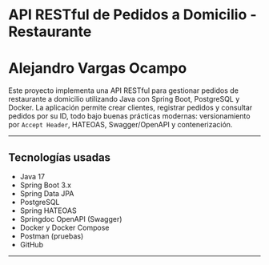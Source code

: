 #  API RESTful de Pedidos a Domicilio - Restaurante
# Alejandro Vargas Ocampo


Este proyecto implementa una API RESTful para gestionar pedidos de restaurante a domicilio utilizando Java con Spring Boot, PostgreSQL y Docker. La aplicación permite crear clientes, registrar pedidos y consultar pedidos por su ID, todo bajo buenas prácticas modernas: versionamiento por `Accept Header`, HATEOAS, Swagger/OpenAPI y contenerización.

---

##  Tecnologías usadas

- Java 17
- Spring Boot 3.x
- Spring Data JPA
- PostgreSQL
- Spring HATEOAS
- Springdoc OpenAPI (Swagger)
- Docker y Docker Compose
- Postman (pruebas)
- GitHub

---






